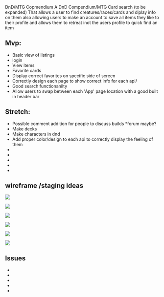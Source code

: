 DnD/MTG Copmendium
A DnD Compendium/MTG Card search (to be expanded) That allows a user to find creatures/races/cards and diplay info on them also allowing users to make an account to save all items they like to their profile and allows them to retreat inot the users profile to quick find an item


## Mvp:
* Basic view of listings
* login 
* View items
* Favorite cards
* Display correct favorites on specific side of screen
* Correctly design each page to show correct info for each api/   
* Good search functionanilty
* Allow users to swap between each 'App' page location with a good built in header bar

## Stretch:
* Possible comment addition for people to discuss builds
	*forum maybe?
* Make decks
* Make characters in dnd
* Add proper color/design to each api to correctly display the feeling of them
* 
* 
* 
* 
* 

## wireframe /staging ideas

![](/Wireframe/Untitled.png)

![](/Wireframe/pages.png)

![](/Wireframe/mtgpage.png)

![](/Wireframe/dndpage.png)

![](/Wireframe/logreg.png)

![](/Wireframe/favpage.png)

## Issues
*  
* 
* 
* 
* 